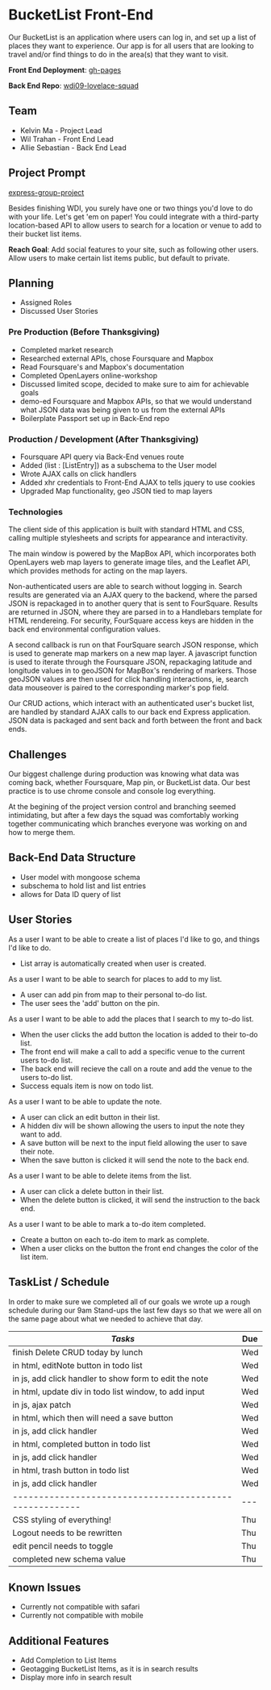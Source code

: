 # BucketList Front-End

Our BucketList is an application where users can log in, and set up a list of places they want to experience.  Our app is for all users that are looking to travel and/or find things to do in the area(s) that they want to visit.

**Front End Deployment**: [gh-pages](http://wdi09-lovelace-squad.github.io/bucketlist)

**Back End Repo**: [wdi09-lovelace-squad](https://github.com/wdi09-lovelace-squad/bucketlist-api)

## Team

* Kelvin Ma - Project Lead
* Wil Trahan - Front End Lead
* Allie Sebastian - Back End Lead

## Project Prompt
[express-group-project](https://github.com/ga-wdi-boston/express-group-project)

Besides finishing WDI, you surely have one or two things you'd love to do with your life. Let's get 'em on paper! You could integrate with a third-party location-based API to allow users to search for a location or venue to add to their bucket list items.

**Reach Goal**: Add social features to your site, such as following other users. Allow users to make certain list items public, but default to private.

## Planning
- Assigned Roles
- Discussed User Stories

### Pre Production (Before Thanksgiving)
- Completed market research
- Researched external APIs, chose Foursquare and Mapbox
- Read Foursquare's and Mapbox's documentation
- Completed OpenLayers online-workshop
- Discussed limited scope, decided to make sure to aim for achievable goals
- demo-ed Foursquare and Mapbox APIs, so that we would understand what JSON data was being given to us from the external APIs
- Boilerplate Passport set up in Back-End repo

### Production / Development (After Thanksgiving)

- Foursquare API query via Back-End venues route
- Added (list : [ListEntry]) as a subschema to the User model
- Wrote AJAX calls on click handlers
- Added xhr credentials to Front-End AJAX to tells jquery to use cookies
- Upgraded Map functionality, geo JSON tied to map layers

### Technologies

The client side of this application is built with standard HTML and CSS, calling multiple stylesheets and scripts for appearance and interactivity.

The main window is powered by the MapBox API, which incorporates both OpenLayers web map layers to generate image tiles, and the Leaflet API, which provides methods for acting on the map layers.

Non-authenticated users are able to search without logging in. Search results are generated via an AJAX query to the backend, where the parsed JSON is repackaged in to another query that is sent to FourSquare. Results are returned in JSON, where they are parsed in to a Handlebars template for HTML rendereing. For security, FourSquare access keys are hidden in the back end environmental configuration values.

A second callback is run on that FourSquare search JSON response, which is used to generate map markers on a new map layer. A javascript function is used to iterate through the Foursquare JSON, repackaging latitude and longitude values in to geoJSON for MapBox's rendering of markers. Those geoJSON values are then used for click handling interactions, ie, search data mouseover is paired to the corresponding marker's pop field.

Our CRUD actions, which interact with an authenticated user's bucket list, are handled by standard AJAX calls to our back end Express application. JSON data is packaged and sent back and forth between the front and back ends.


## Challenges

Our biggest challenge during production was knowing what data was coming back, whether Foursquare, Map pin, or BucketList data.  Our best practice is to use chrome console and console log everything.

At the begining of the project version control and branching seemed intimidating, but after a few days the squad was comfortably working together communicating which branches everyone was working on and how to merge them.

## Back-End Data Structure

- User model with mongoose schema
- subschema to hold list and list entries
- allows for Data ID query of list

## User Stories

As a user I want to be able to create a list of places I'd like to go, and things I'd like to do.

- List array is automatically created when user is created.

As a user I want to be able to search for places to add to my list.

- A user can add pin from map to their personal to-do list.
- The user sees the 'add' button on the pin.

As a user I want to be able to add the places that I search to my to-do list.

- When the user clicks the add button the location is added to their to-do list.
- The front end will make a call to add a specific venue to the current users to-do list.
- The back end will recieve the call on a route and add the venue to the users to-do list.
- Success equals item is now on todo list.

As a user I want to be able to update the note.

- A user can click an edit button in their list.
- A hidden div will be shown allowing the users to input the note they want to add.
- A save button will be next to the input field allowing the user to save their note.
- When the save button is clicked it will send the note to the back end.

As a user I want to be able to delete items from the list.

- A user can click a delete button in their list.
- When the delete button is clicked, it will send the instruction to the back end.

As a user I want to be able to mark a to-do item completed.

- Create a button on each to-do item to mark as complete.
- When a user clicks on the button the front end changes the color of the list item.

## TaskList / Schedule

In order to make sure we completed all of our goals we wrote up a rough schedule during our 9am Stand-ups the last few days so that we were all on the same page about what we needed to achieve that day.

| ***Tasks***                                             | Due |
| ------------------------------------------------------- | --- |
| finish Delete CRUD today by lunch                       | Wed |
| in html, editNote button in todo list                   | Wed |
| in js, add click handler to show form to edit the note  | Wed |
| in html, update div in todo list window, to add input   | Wed |
| in js, ajax patch                                       | Wed |
| in html, which then will need a save button             | Wed |
| in js, add click handler                                | Wed |
| in html, completed button in todo list                  | Wed |
| in js, add click handler                                | Wed |
| in html, trash button in todo list                      | Wed |
| in js, add click handler                                | Wed |
| ------------------------------------------------------- | --- |
| CSS styling of everything!                              | Thu |
| Logout needs to be rewritten                            | Thu |
| edit pencil needs to toggle                             | Thu |
| completed new schema value                              | Thu |

## Known Issues

- Currently not compatible with safari
- Currently not compatible with mobile

## Additional Features

- Add Completion to List Items
- Geotagging BucketList Items, as it is in search results
- Display more info in search result
